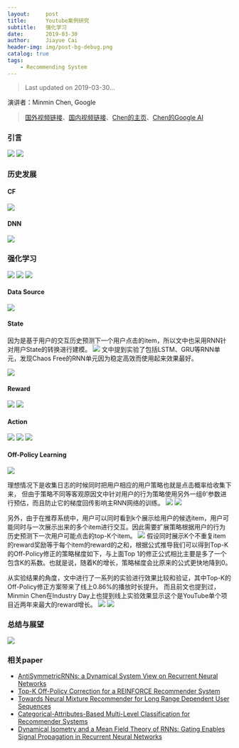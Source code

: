 ```yaml
---
layout:     post
title:      Youtube案例研究
subtitle:   强化学习
date:       2019-03-30
author:     Jiayue Cai
header-img: img/post-bg-debug.png
catalog: true
tags:
    - Recommending System
---
```


> Last updated on 2019-03-30... 

演讲者：Minmin Chen, Google

> [国外视频链接](http://t.cn/EJFyMBk)、[国内视频链接](https://www.bilibili.com/video/av47720781)、[Chen的主页](https://www.cse.wustl.edu/~mchen/)、[Chen的Google AI](https://ai.google/research/people/106011)

### 引言

![](/img/post/20190330/1.png)
![](/img/post/20190330/2.png)

### 历史发展

#### CF

![](/img/post/20190330/3.png)

#### DNN

![](/img/post/20190330/4.png)

### 强化学习

![](/img/post/20190330/5.png)
![](/img/post/20190330/6.png)
![](/img/post/20190330/7.png)

#### Data Source

![](/img/post/20190330/8.png)

#### State

因为是基于用户的交互历史预测下一个用户点击的item，所以文中也采用RNN针对用户State的转换进行建模。
![](/img/post/20190330/9.png)
文中提到实验了包括LSTM、GRU等RNN单元，发现Chaos Free的RNN单元因为稳定高效而使用起来效果最好。

![](/img/post/20190330/10.png)

#### Reward

![](/img/post/20190330/11.png)
![](/img/post/20190330/12.png)

#### Action

![](/img/post/20190330/13.png)
![](/img/post/20190330/14.png)
![](/img/post/20190330/15.png)

#### Off-Policy Learning

![](/img/post/20190330/16.png)

理想情况下是收集日志的时候同时把用户相应的用户策略也就是点击概率给收集下来，
但由于策略不同等客观原因文中针对用户的行为策略使用另外一组θ'参数进行预估，而且防止它的梯度回传影响主RNN网络的训练。
![](/img/post/20190330/21.png)
![](/img/post/20190330/17.png)

另外，由于在推荐系统中，用户可以同时看到k个展示给用户的候选item，用户可能同时与一次展示出来的多个item进行交互。因此需要扩展策略根据用户的行为历史预测下一次用户可能点击的top-K个item。
![](/img/post/20190330/22.png)
假设同时展示K个不重复item的reward奖励等于每个item的reward的之和，根据公式推导我们可以得到Top-K的Off-Policy修正的策略梯度如下，与上面Top 1的修正公式相比主要是多了一个包含K的系数。也就是说，随着K的增长，策略梯度会比原来的公式更快地降到0。

从实验结果的角度，文中进行了一系列的实验进行效果比较和验证，其中Top-K的Off-Policy修正方案带来了线上0.86%的播放时长提升。
而且前文也提到过，Minmin Chen在Industry Day上也提到线上实验效果显示这个是YouTube单个项目近两年来最大的reward增长。
![](/img/post/20190330/18.png)
![](/img/post/20190330/19.png)

### 总结与展望

![](/img/post/20190330/20.png)

### 相关paper

- [AntiSymmetricRNNs: a Dynamical System View on Recurrent Neural Networks](https://ai.google/research/pubs/pub47825)
- [Top-K Off-Policy Correction for a REINFORCE Recommender System](https://ai.google/research/pubs/pub47647)
- [Towards Neural Mixture Recommender for Long Range Dependent User Sequences](https://ai.google/research/pubs/pub47954)
- [Categorical-Attributes-Based Multi-Level Classification for Recommender Systems](https://ai.google/research/pubs/pub47630)
- [Dynamical Isometry and a Mean Field Theory of RNNs: Gating Enables Signal Propagation in Recurrent Neural Networks](https://ai.google/research/pubs/pub47086)





